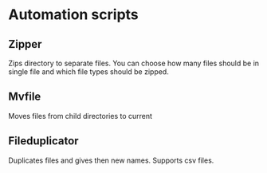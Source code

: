 # Automation scripts

## Zipper 

Zips directory to separate files. You can choose how many files should be in single file and which file types should be zipped.

## Mvfile

Moves files from child directories to current

## Fileduplicator

Duplicates files and gives then new names. Supports csv files. 

